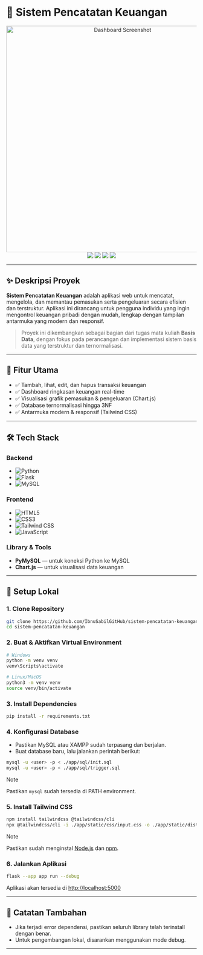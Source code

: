 # 📝 Sistem Pencatatan Keuangan
<div align="center">
  <img src="https://github.com/user-attachments/assets/7340d832-b09e-4fc2-8f00-0a6bcf086eb8" alt="Dashboard Screenshot" width="600"/>
</div>

<div align="center">
  <img src="https://img.shields.io/badge/Python-3.10-blue?logo=python" />
  <img src="https://img.shields.io/badge/Flask-3.1.0-green?logo=flask" />
  <img src="https://img.shields.io/badge/MySQL-8.0-blue?logo=mysql" />
  <img src="https://img.shields.io/badge/TailwindCSS-4.1-38bdf8?logo=tailwindcss" />
</div>

---

## ✨ Deskripsi Proyek

**Sistem Pencatatan Keuangan** adalah aplikasi web untuk mencatat, mengelola, dan memantau pemasukan serta pengeluaran secara efisien dan terstruktur. Aplikasi ini dirancang untuk pengguna individu yang ingin mengontrol keuangan pribadi dengan mudah, lengkap dengan tampilan antarmuka yang modern dan responsif.

> Proyek ini dikembangkan sebagai bagian dari tugas mata kuliah **Basis Data**, dengan fokus pada perancangan dan implementasi sistem basis data yang terstruktur dan ternormalisasi.

---

## 🚩 Fitur Utama

* ✅ Tambah, lihat, edit, dan hapus transaksi keuangan
* ✅ Dashboard ringkasan keuangan real-time
* ✅ Visualisasi grafik pemasukan & pengeluaran (Chart.js)
* ✅ Database ternormalisasi hingga 3NF
* ✅ Antarmuka modern & responsif (Tailwind CSS)

---

## 🛠️ Tech Stack

### Backend

* ![Python](https://img.shields.io/badge/-Python-3776AB?logo=python\&logoColor=white)
* ![Flask](https://img.shields.io/badge/-Flask-000?logo=flask)
* ![MySQL](https://img.shields.io/badge/-MySQL-4479A1?logo=mysql\&logoColor=white)

### Frontend

* ![HTML5](https://img.shields.io/badge/-HTML5-E34F26?logo=html5\&logoColor=white)
* ![CSS3](https://img.shields.io/badge/-CSS3-1572B6?logo=css3\&logoColor=white)
* ![Tailwind CSS](https://img.shields.io/badge/-Tailwind%20CSS-38BDF8?logo=tailwindcss\&logoColor=white)
* ![JavaScript](https://img.shields.io/badge/-JavaScript-F7DF1E?logo=javascript\&logoColor=black)

### Library & Tools

* **PyMySQL** — untuk koneksi Python ke MySQL
* **Chart.js** — untuk visualisasi data keuangan

---

## 🚀 Setup Lokal

### 1. Clone Repository

```bash
git clone https://github.com/IbnuSabilGitHub/sistem-pencatatan-keuangan.git
cd sistem-pencatatan-keuangan
```

### 2. Buat & Aktifkan Virtual Environment

```bash
# Windows
python -m venv venv
venv\Scripts\activate

# Linux/MacOS
python3 -m venv venv
source venv/bin/activate
```

### 3. Install Dependencies

```bash
pip install -r requirements.txt
```

### 4. Konfigurasi Database

* Pastikan MySQL atau XAMPP sudah terpasang dan berjalan.
* Buat database baru, lalu jalankan perintah berikut:

```bash
mysql -u <user> -p < ./app/sql/init.sql
mysql -u <user> -p < ./app/sql/trigger.sql
```

> [!NOTE]
> Pastikan `mysql` sudah tersedia di PATH environment.

### 5. Install Tailwind CSS

```bash
npm install tailwindcss @tailwindcss/cli
npx @tailwindcss/cli -i ./app/static/css/input.css -o ./app/static/dist/output.css --watch
```
> [!NOTE]
> Pastikan sudah menginstal [Node.js](https://nodejs.org/) dan [npm](https://www.npmjs.com/).

### 6. Jalankan Aplikasi

```bash
flask --app app run --debug
```

Aplikasi akan tersedia di [http://localhost:5000](http://localhost:5000)

---

## 📄 Catatan Tambahan

* Jika terjadi error dependensi, pastikan seluruh library telah terinstall dengan benar.
* Untuk pengembangan lokal, disarankan menggunakan mode debug.

---


